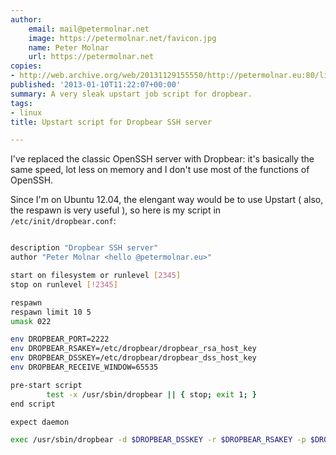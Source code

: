 ```yaml
---
author:
    email: mail@petermolnar.net
    image: https://petermolnar.net/favicon.jpg
    name: Peter Molnar
    url: https://petermolnar.net
copies:
- http://web.archive.org/web/20131129155550/http://petermolnar.eu:80/linux-tech-coding/upstart-script-for-dropbear-ssh-server/
published: '2013-01-10T11:22:07+00:00'
summary: A very sleak upstart job script for dropbear.
tags:
- linux
title: Upstart script for Dropbear SSH server

---
```


I've replaced the classic OpenSSH server with Dropbear: it's basically
the same speed, lot less on memory and I don't use most of the functions
of OpenSSH.

Since I'm on Ubuntu 12.04, the elengant way would be to use Upstart (
also, the respawn is very useful ), so here is my script in
`/etc/init/dropbear.conf`:

```bash

description "Dropbear SSH server"
author "Peter Molnar <hello @petermolnar.eu>"

start on filesystem or runlevel [2345]
stop on runlevel [!2345]

respawn
respawn limit 10 5
umask 022

env DROPBEAR_PORT=2222
env DROPBEAR_RSAKEY=/etc/dropbear/dropbear_rsa_host_key
env DROPBEAR_DSSKEY=/etc/dropbear/dropbear_dss_host_key
env DROPBEAR_RECEIVE_WINDOW=65535

pre-start script
        test -x /usr/sbin/dropbear || { stop; exit 1; }
end script

expect daemon

exec /usr/sbin/dropbear -d $DROPBEAR_DSSKEY -r $DROPBEAR_RSAKEY -p $DROPBEAR_PORT -W $DROPBEAR_RECEIVE_WINDOW
```